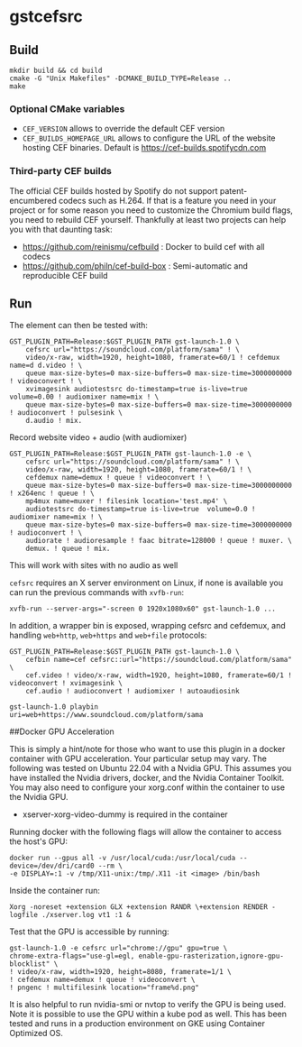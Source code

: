 # gstcefsrc

## Build

```
mkdir build && cd build
cmake -G "Unix Makefiles" -DCMAKE_BUILD_TYPE=Release ..
make
```

### Optional CMake variables

- `CEF_VERSION` allows to override the default CEF version
- `CEF_BUILDS_HOMEPAGE_URL` allows to configure the URL of the website hosting
  CEF binaries. Default is https://cef-builds.spotifycdn.com

### Third-party CEF builds

The official CEF builds hosted by Spotify do not support patent-encumbered
codecs such as H.264. If that is a feature you need in your project or for some
reason you need to customize the Chromium build flags, you need to rebuild CEF
yourself. Thankfully at least two projects can help you with that daunting task:

- https://github.com/reinismu/cefbuild : Docker to build cef with all codecs
- https://github.com/philn/cef-build-box : Semi-automatic and reproducible CEF build

## Run

The element can then be tested with:

``` shell
GST_PLUGIN_PATH=Release:$GST_PLUGIN_PATH gst-launch-1.0 \
    cefsrc url="https://soundcloud.com/platform/sama" ! \
    video/x-raw, width=1920, height=1080, framerate=60/1 ! cefdemux name=d d.video ! \
    queue max-size-bytes=0 max-size-buffers=0 max-size-time=3000000000 ! videoconvert ! \
    xvimagesink audiotestsrc do-timestamp=true is-live=true  volume=0.00 ! audiomixer name=mix ! \
    queue max-size-bytes=0 max-size-buffers=0 max-size-time=3000000000 ! audioconvert ! pulsesink \
    d.audio ! mix.
```

Record website video + audio (with audiomixer)

``` shell
GST_PLUGIN_PATH=Release:$GST_PLUGIN_PATH gst-launch-1.0 -e \
    cefsrc url="https://soundcloud.com/platform/sama" ! \
    video/x-raw, width=1920, height=1080, framerate=60/1 ! \
    cefdemux name=demux ! queue ! videoconvert ! \
    queue max-size-bytes=0 max-size-buffers=0 max-size-time=3000000000 ! x264enc ! queue ! \
    mp4mux name=muxer ! filesink location='test.mp4' \
    audiotestsrc do-timestamp=true is-live=true  volume=0.0 ! audiomixer name=mix ! \
    queue max-size-bytes=0 max-size-buffers=0 max-size-time=3000000000 ! audioconvert ! \
    audiorate ! audioresample ! faac bitrate=128000 ! queue ! muxer. \
    demux. ! queue ! mix.
```

This will work with sites with no audio as well

`cefsrc` requires an X server environment on Linux, if none is available you can
run the previous commands with `xvfb-run`:

`xvfb-run --server-args="-screen 0 1920x1080x60" gst-launch-1.0 ...`

In addition, a wrapper bin is exposed, wrapping cefsrc and cefdemux, and
handling `web+http`, `web+https` and `web+file` protocols:

``` shell
GST_PLUGIN_PATH=Release:$GST_PLUGIN_PATH gst-launch-1.0 \
    cefbin name=cef cefsrc::url="https://soundcloud.com/platform/sama" \
    cef.video ! video/x-raw, width=1920, height=1080, framerate=60/1 ! videoconvert ! xvimagesink \
    cef.audio ! audioconvert ! audiomixer ! autoaudiosink
```

``` shell
gst-launch-1.0 playbin uri=web+https://www.soundcloud.com/platform/sama
```

##Docker GPU Acceleration

This is simply a hint/note for those who want to use this plugin in a docker container with GPU acceleration. Your particular setup may vary. The following was tested on Ubuntu 22.04 with a Nvidia GPU. This assumes you have installed the Nvidia drivers, docker, and the Nvidia Container Toolkit. You may also need to configure your xorg.conf within the container to use the Nvidia GPU. 

- xserver-xorg-video-dummy is required in the container

Running docker with the following flags will allow the container to access the host's GPU:

``` shell
docker run --gpus all -v /usr/local/cuda:/usr/local/cuda --device=/dev/dri/card0 --rm \
-e DISPLAY=:1 -v /tmp/X11-unix:/tmp/.X11 -it <image> /bin/bash
```

Inside the container run:
    
``` shell
Xorg -noreset +extension GLX +extension RANDR \+extension RENDER -logfile ./xserver.log vt1 :1 &
```

Test that the GPU is accessible by running:

``` shell
gst-launch-1.0 -e cefsrc url="chrome://gpu" gpu=true \
chrome-extra-flags="use-gl=egl, enable-gpu-rasterization,ignore-gpu-blocklist" \
! video/x-raw, width=1920, height=8080, framerate=1/1 \
! cefdemux name=demux ! queue ! videoconvert \
! pngenc ! multifilesink location="frame%d.png"
```

It is also helpful to run nvidia-smi or nvtop to verify the GPU is being used. Note it is possible to use the GPU within a kube pod as well. This has been tested and runs in a production environment on GKE using Container Optimized OS.